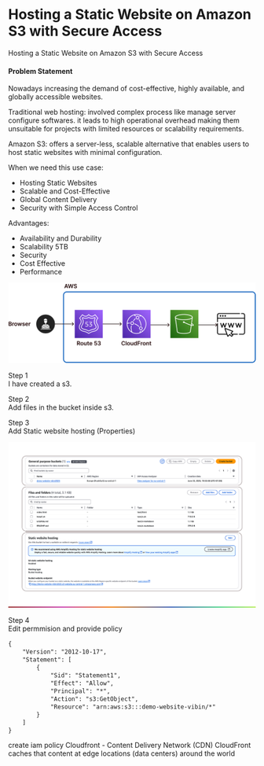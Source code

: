 # Hosting a Static Website on Amazon S3 with Secure Access
Hosting a Static Website on Amazon S3 with Secure Access

#### Problem Statement
Nowadays increasing the demand of cost-effective, highly available, and globally accessible websites.  

Traditional web hosting: involved complex process like manage server configure softwares. it leads to high operational overhead making them unsuitable for projects with limited resources or scalability requirements.  

Amazon S3: offers a server-less, scalable alternative that enables users to host static websites with minimal configuration.  

When we need this use case:  
- Hosting Static Websites
- Scalable and Cost-Effective
- Global Content Delivery
- Security with Simple Access Control

Advantages:  
- Availability and Durability
- Scalability 5TB
- Security
- Cost Effective
- Performance

![diagram](diagram.png)


Step 1  
I have created a s3.

Step 2  
Add files in the bucket inside s3.

Step 3  
Add Static website hosting (Properties)

![steps](steps1.png)

Step 4  
Edit permmision and provide policy 

```
{
    "Version": "2012-10-17",
    "Statement": [
        {
            "Sid": "Statement1",
            "Effect": "Allow",
            "Principal": "*",
            "Action": "s3:GetObject",
            "Resource": "arn:aws:s3:::demo-website-vibin/*"
        }
    ]
}
```
create iam policy
Cloudfront - Content Delivery Network (CDN) 
CloudFront caches that content at edge locations (data centers) around the world
